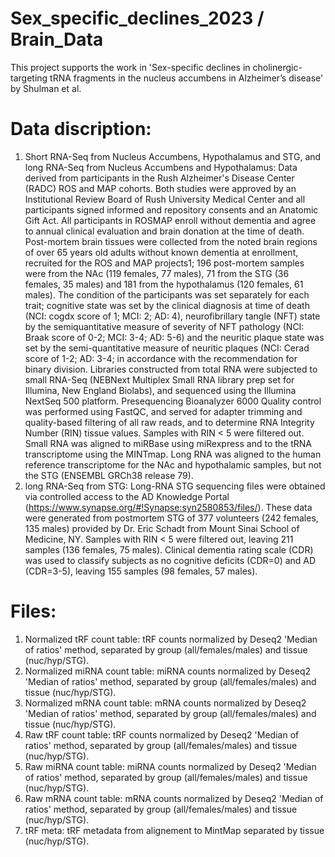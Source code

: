 # Sex_specific_declines_2023 / Brain_Data
This project supports the work in 'Sex-specific declines in cholinergic-targeting tRNA fragments in the nucleus accumbens in Alzheimer’s disease' by Shulman et al. 

# Data discription:
1. Short RNA-Seq from Nucleus Accumbens, Hypothalamus and STG, and long RNA-Seq from Nucleus Accumbens and Hypothalamus:
Data derived from participants in the Rush Alzheimer's Disease Center (RADC) ROS and MAP cohorts. Both studies were approved by an Institutional Review Board of Rush University Medical Center and all participants signed informed and repository consents and an Anatomic Gift Act. All participants in ROSMAP enroll without dementia and agree to annual clinical evaluation and brain donation at the time of death. Post-mortem brain tissues were collected from the noted brain regions of over 65 years old adults without known dementia at enrollment, recruited for the ROS and MAP projects1; 196 post-mortem samples were from the NAc (119 females, 77 males), 71 from the STG (36 females, 35 males) and 181 from the hypothalamus (120 females, 61 males). 
The condition of the participants was set separately for each trait; cognitive state was set by the clinical diagnosis at time of death (NCI: cogdx score of 1; MCI: 2; AD: 4), neurofibrillary tangle (NFT) state by the semiquantitative measure of severity of NFT pathology (NCI: Braak score of 0-2; MCI: 3-4; AD: 5-6) and the neuritic plaque state was set by the semi-quantitative measure of neuritic plaques (NCI: Cerad score of 1-2; AD: 3-4; in accordance with the recommendation for binary division. 
Libraries constructed from total RNA were subjected to small RNA-Seq (NEBNext Multiplex Small RNA library prep set for Illumina, New England Biolabs), and sequenced using the Illumina NextSeq 500 platform. Presequencing Bioanalyzer 6000 Quality control was performed using FastQC, and served for adapter trimming and quality-based filtering of all raw reads, and to determine RNA Integrity Number (RIN) tissue values. Samples with RIN < 5 were filtered out. Small RNA was aligned to miRBase using miRexpress and to the tRNA transcriptome using the MINTmap. Long RNA was aligned to the human reference transcriptome for the NAc and hypothalamic samples, but not the STG (ENSEMBL GRCh38 release 79).
2. long RNA-Seq from STG:
Long-RNA STG sequencing files were obtained via controlled access to the AD Knowledge Portal (https://www.synapse.org/#!Synapse:syn2580853/files/). These data were generated from postmortem STG of 377 volunteers (242 females, 135 males) provided by Dr. Eric Schadt from Mount Sinai School of Medicine, NY. Samples with RIN < 5 were filtered out, leaving 211 samples (136 females, 75 males). Clinical dementia rating scale (CDR) was used to classify subjects as no cognitive deficits (CDR=0) and AD (CDR=3-5), leaving 155 samples (98 females, 57 males).

# Files:
1. Normalized tRF count table: tRF counts normalized by Deseq2 'Median of ratios' method, separated by group (all/females/males) and tissue (nuc/hyp/STG).
2. Normalized miRNA count table: miRNA counts normalized by Deseq2 'Median of ratios' method, separated by group (all/females/males) and tissue (nuc/hyp/STG).
3. Normalized mRNA count table: mRNA counts normalized by Deseq2 'Median of ratios' method, separated by group (all/females/males) and tissue (nuc/hyp/STG).
4. Raw tRF count table: tRF counts normalized by Deseq2 'Median of ratios' method, separated by group (all/females/males) and tissue (nuc/hyp/STG).
5. Raw miRNA count table: miRNA counts normalized by Deseq2 'Median of ratios' method, separated by group (all/females/males) and tissue (nuc/hyp/STG).
6. Raw mRNA count table: mRNA counts normalized by Deseq2 'Median of ratios' method, separated by group (all/females/males) and tissue (nuc/hyp/STG).
7. tRF meta: tRF metadata from alignement to MintMap separated by tissue (nuc/hyp/STG).
